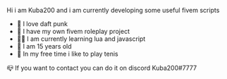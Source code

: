 Hi i am Kuba200 and i am currently developing some useful fivem scripts


- 🤖 I love daft punk
- 🌱 I have my own fivem roleplay project 
- 👨‍💻 I am currently learning lua and javascript
- 🎯 I am 15 years old
- 🎾 In my free time i like to play tenis

📪 If you want to contact you can do it on discord 
Kuba200#7777
